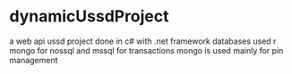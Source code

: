 # dynamicUssdProject
a web api ussd project done in c# with .net framework
databases used r mongo for nossql and mssql for transactions
mongo is used mainly for pin management
